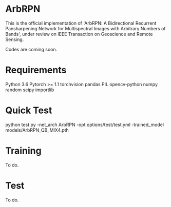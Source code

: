 # ArbRPN
This is the official implementation of 'ArbRPN: A Bidirectional Recurrent Pansharpening Network for Multispectral Images with Arbitrary Numbers of Bands', under review on IEEE Transaction on Geoscience 
and Remote Sensing.

Codes are coming soon.

# Requirements
Python 3.6
Pytorch >= 1.1
torchvision
pandas
PIL
opencv-python
numpy
random
scipy
importlib

# Quick Test
python test.py -net_arch ArbRPN -opt options/test/test.yml -trained_model models/ArbRPN_QB_MIX4.pth

# Training
To do.

# Test
To do.



